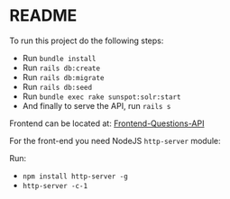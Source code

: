 # README

To run this project do the following steps:

* Run `bundle install`
* Run `rails db:create`
* Run `rails db:migrate`
* Run `rails db:seed`
* Run `bundle exec rake sunspot:solr:start`
* And finally to serve the API, run `rails s`

Frontend can be located at: [Frontend-Questions-API](https://github.com/gabidavila/module3-js-frontend)

For the front-end you need NodeJS `http-server` module:

Run:
* `npm install http-server -g`
* `http-server -c-1`

